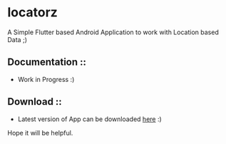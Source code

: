 # locatorz

A Simple Flutter based Android Application to work with Location based Data ;)

## Documentation ::

  - Work in Progress :)
  
## Download ::

  - Latest version of App can be downloaded [here](https://github.com/itzmeanjan/locatorz/blob/master/locatorz.apk) :)


Hope it will be helpful.
